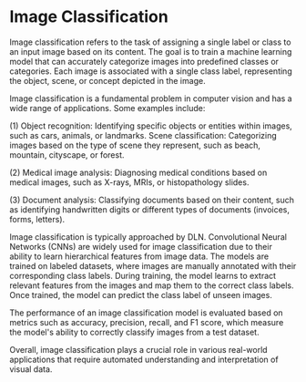 # Image Classification


Image classification refers to the task of assigning a single label or class to an input image based on its content. The goal is to train a machine learning model that can accurately categorize images into predefined classes or categories. Each image is associated with a single class label, representing the object, scene, or concept depicted in the image.

Image classification is a fundamental problem in computer vision and has a wide range of applications. Some examples include:

(1) Object recognition: Identifying specific objects or entities within images, such as cars, animals, or landmarks.
Scene classification: Categorizing images based on the type of scene they represent, such as beach, mountain, cityscape, or forest.

(2) Medical image analysis: Diagnosing medical conditions based on medical images, such as X-rays, MRIs, or histopathology slides.

(3) Document analysis: Classifying documents based on their content, such as identifying handwritten digits or different types of documents (invoices, forms, letters).

Image classification is typically approached by DLN. Convolutional Neural Networks (CNNs) are widely used for image classification due to their ability to learn hierarchical features from image data. The models are trained on labeled datasets, where images are manually annotated with their corresponding class labels. During training, the model learns to extract relevant features from the images and map them to the correct class labels. Once trained, the model can predict the class label of unseen images.

The performance of an image classification model is evaluated based on metrics such as accuracy, precision, recall, and F1 score, which measure the model's ability to correctly classify images from a test dataset.

Overall, image classification plays a crucial role in various real-world applications that require automated understanding and interpretation of visual data.
